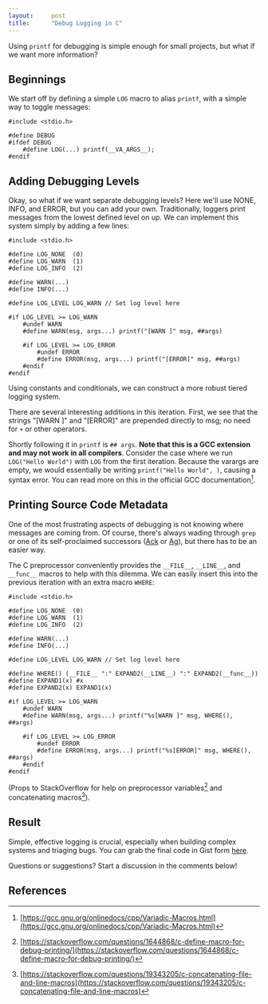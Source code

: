 ```yaml
---
layout:     post
title:      "Debug Logging in C"
---
```


Using `printf` for debugging is simple enough for small projects, but what if
we want more information?


## Beginnings

We start off by defining a simple `LOG` macro to
alias `printf`, with a simple way to toggle messages:

    #include <stdio.h>

    #define DEBUG
    #ifdef DEBUG
        #define LOG(...) printf(__VA_ARGS__);
    #endif


## Adding Debugging Levels

Okay, so what if we want separate debugging levels? Here we'll use NONE, INFO,
and ERROR, but you can add your own. Traditionally, loggers print messages 
from the lowest defined level on up. We can implement this system simply
by adding a few lines:

    #include <stdio.h>
    
    #define LOG_NONE  (0)
    #define LOG_WARN  (1)
    #define LOG_INFO  (2)
    
    #define WARN(...)
    #define INFO(...)
    
    #define LOG_LEVEL LOG_WARN // Set log level here
    
    #if LOG_LEVEL >= LOG_WARN
        #undef WARN
        #define WARN(msg, args...) printf("[WARN ]" msg, ##args)
        
        #if LOG_LEVEL >= LOG_ERROR
            #undef ERROR
            #define ERROR(msg, args...) printf("[ERROR]" msg, ##args)
        #endif
    #endif


Using constants and conditionals, we can construct a more robust tiered logging 
system.

There are several interesting additions in this iteration. First, we see that
the strings "[WARN ]" and "[ERROR]" are prepended directly to msg; no need for
`+` or other operators.

Shortly following it in `printf` is `## args`. **Note that this is a GCC
extension and may not work in all compilers**. Consider the case where we run
`LOG("Hello World")` with `LOG` from the first iteration. Because the varargs
are empty, we would essentially be writing `printf("Hello World", )`, causing
a syntax error. You can read more on this in the official GCC documentation[^1].


## Printing Source Code Metadata

One of the most frustrating aspects of debugging is not knowing where messages
are coming from. Of course, there's always wading through `grep` or one of its
self-proclaimed successors ([Ack](http://beyondgrep.com) or
[Ag](http://betterthanack.com)), but there has to be an easier way.

The C preprocessor conveniently provides the `__FILE__`, `__LINE__`, and
`__func__` macros to help with this dilemma. We can easily insert this into
the previous iteration with an extra macro `WHERE`:

    #include <stdio.h>
    
    #define LOG_NONE  (0)
    #define LOG_WARN  (1)
    #define LOG_INFO  (2)
    
    #define WARN(...)
    #define INFO(...)
    
    #define LOG_LEVEL LOG_WARN // Set log level here

    #define WHERE() (__FILE__ ":" EXPAND2(__LINE__) ":" EXPAND2(__func__))
    #define EXPAND1(x) #x
    #define EXPAND2(x) EXPAND1(x)
    
    #if LOG_LEVEL >= LOG_WARN
        #undef WARN
        #define WARN(msg, args...) printf("%s[WARN ]" msg, WHERE(), ##args)
        
        #if LOG_LEVEL >= LOG_ERROR
            #undef ERROR
            #define ERROR(msg, args...) printf("%s[ERROR]" msg, WHERE(), ##args)
        #endif
    #endif

(Props to StackOverflow for help on  preprocessor variables[^2] and concatenating
 macros[^3]).


## Result

Simple, effective logging is crucial, especially when building complex systems
and triaging bugs. You can grab the final code in Gist form
[here](https://gist.github.com/abstractOwl/e512ce07925e5e38b08e).

Questions or suggestions? Start a discussion in the comments below!


## References

[^1]: [https://gcc.gnu.org/onlinedocs/cpp/Variadic-Macros.html](https://gcc.gnu.org/onlinedocs/cpp/Variadic-Macros.html)
[^2]: [https://stackoverflow.com/questions/1644868/c-define-macro-for-debug-printing/](https://stackoverflow.com/questions/1644868/c-define-macro-for-debug-printing/)
[^3]: [https://stackoverflow.com/questions/19343205/c-concatenating-file-and-line-macros](https://stackoverflow.com/questions/19343205/c-concatenating-file-and-line-macros)
